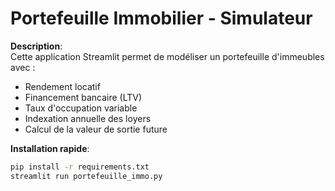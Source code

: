 # Portefeuille Immobilier - Simulateur

**Description**:  
Cette application Streamlit permet de modéliser un portefeuille d'immeubles avec :
- Rendement locatif
- Financement bancaire (LTV)
- Taux d'occupation variable
- Indexation annuelle des loyers
- Calcul de la valeur de sortie future

**Installation rapide**:
```bash
pip install -r requirements.txt
streamlit run portefeuille_immo.py
```
